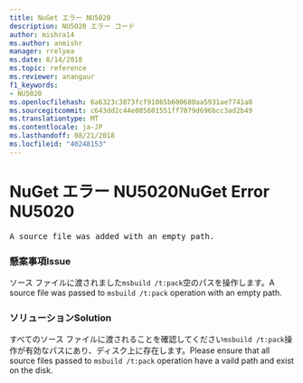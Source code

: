 ```yaml
---
title: NuGet エラー NU5020
description: NU5020 エラー コード
author: mishra14
ms.author: anmishr
manager: rrelyea
ms.date: 8/14/2018
ms.topic: reference
ms.reviewer: anangaur
f1_keywords:
- NU5020
ms.openlocfilehash: 6a6323c3873fcf91065b600680aa5931ae7741a0
ms.sourcegitcommit: c643dd2c44e085601551ff7079d696bcc3ad2b49
ms.translationtype: MT
ms.contentlocale: ja-JP
ms.lasthandoff: 08/21/2018
ms.locfileid: "40248153"
---
```

# <a name="nuget-error-nu5020"></a><span data-ttu-id="3319b-103">NuGet エラー NU5020</span><span class="sxs-lookup"><span data-stu-id="3319b-103">NuGet Error NU5020</span></span>
<pre>A source file was added with an empty path.</pre>

### <a name="issue"></a><span data-ttu-id="3319b-104">懸案事項</span><span class="sxs-lookup"><span data-stu-id="3319b-104">Issue</span></span>

<span data-ttu-id="3319b-105">ソース ファイルに渡されました`msbuild /t:pack`空のパスを操作します。</span><span class="sxs-lookup"><span data-stu-id="3319b-105">A source file was passed to `msbuild /t:pack` operation with an empty path.</span></span>


### <a name="solution"></a><span data-ttu-id="3319b-106">ソリューション</span><span class="sxs-lookup"><span data-stu-id="3319b-106">Solution</span></span>

<span data-ttu-id="3319b-107">すべてのソース ファイルに渡されることを確認してください`msbuild /t:pack`操作が有効なパスにあり、ディスク上に存在します。</span><span class="sxs-lookup"><span data-stu-id="3319b-107">Please ensure that all source files passed to `msbuild /t:pack` operation have a vaild path and exist on the disk.</span></span>

